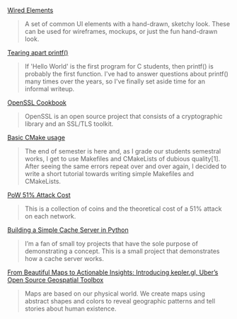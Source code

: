 [Wired Elements](https://wiredjs.com/)
> A set of common UI elements with a hand-drawn, sketchy look. These can be used for wireframes, mockups, or just the fun hand-drawn look.

[Tearing apart printf()](http://www.maizure.org/projects/printf/index.html?utm_source=hackernewsletter&utm_medium=email&utm_term=fav)
> If 'Hello World' is the first program for C students, then printf() is probably the first function. I've had to answer questions about printf() many times over the years, so I've finally set aside time for an informal writeup. 

[OpenSSL Cookbook](https://www.feistyduck.com/library/openssl-cookbook/online/ch-openssl.html)
> OpenSSL is an open source project that consists of a cryptographic library and an SSL/TLS toolkit. 

[Basic CMake usage](https://codingnest.com/basic-cmake/)
> The end of semester is here and, as I grade our students semestral works, I get to use Makefiles and CMakeLists of dubious quality[1]. After seeing the same errors repeat over and over again, I decided to write a short tutorial towards writing simple Makefiles and CMakeLists.

[PoW 51% Attack Cost](https://www.crypto51.app/)
> This is a collection of coins and the theoretical cost of a 51% attack on each network.

[Building a Simple Cache Server in Python](https://alexanderellis.github.io/blog/posts/simple-cache-server-in-python/)
> I’m a fan of small toy projects that have the sole purpose of demonstrating a concept. This is a small project that demonstrates how a cache server works.

[From Beautiful Maps to Actionable Insights: Introducing kepler.gl, Uber’s Open Source Geospatial Toolbox](https://eng.uber.com/keplergl/)
> Maps are based on our physical world. We create maps using abstract shapes and colors to reveal geographic patterns and tell stories about human existence.